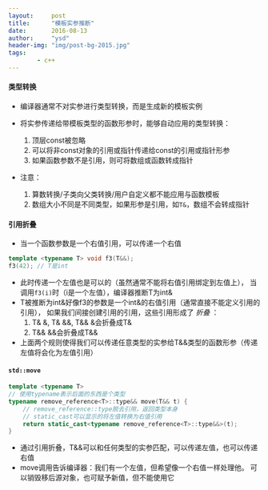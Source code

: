 ```yaml
---
layout:     post
title:      "模板实参推断"
date:       2016-08-13
author:     "ysd"
header-img: "img/post-bg-2015.jpg"
tags:      
        - c++
---
```


#### 类型转换
+ 编译器通常不对实参进行类型转换，而是生成新的模板实例
+ 将实参传递给带模板类型的函数形参时，能够自动应用的类型转换：
    1. 顶层const被忽略
    2. 可以将非const对象的引用或指针传递给const的引用或指针形参
    3. 如果函数参数不是引用，则可将数组或函数转成指针

+ 注意：
    1. 算数转换/子类向父类转换/用户自定义都不能应用与函数模板
    2. 数组大小不同是不同类型，如果形参是引用，如`T&`，数组不会转成指针

#### 引用折叠
+ 当一个函数参数是一个右值引用，可以传递一个右值

```c++
template <typename T> void f3(T&&);
f3(42); // T是int
```
+ 此时传递一个左值也是可以的（虽然通常不能将右值引用绑定到左值上），
当调用`f3(i)`时（i是一个左值），编译器推断T为int&
+ T被推断为int&好像f3的参数是一个int&的右值引用（通常直接不能定义引用的引用），
如果我们间接创建引用的引用，这些引用形成了 _折叠_ ：
    1. T& &, T& &&, T&& &会折叠成T&
    2. T&& &&会折叠成T&&
+ 上面两个规则使得我们可以传递任意类型的实参给T&&类型的函数形参（传递左值将会化为左值引用）

#### `std::move`

```c++
template <typename T>
// 使用typename表示后面的东西是个类型
typename remove_reference<T>::type&& move(T&& t) {
    // remove_reference::type脱去引用，返回类型本身
    // static_cast可以显示的将左值转换为右值引用
    return static_cast<typename remove_reference<T>::type&&>(t);
}
```
+ 通过引用折叠，T&&可以和任何类型的实参匹配，可以传递左值，也可以传递右值
+ move调用告诉编译器：我们有一个左值，但希望像一个右值一样处理他。
可以销毁移后源对象，也可赋予新值，但不能使用它